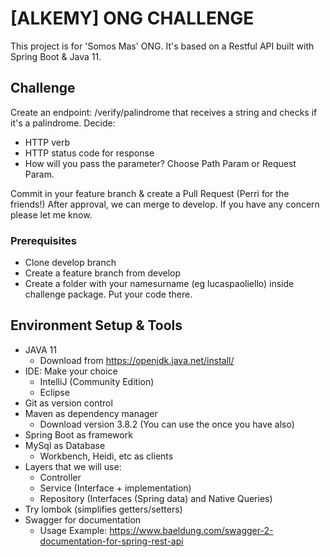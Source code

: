 # [ALKEMY] ONG CHALLENGE
This project is for 'Somos Mas' ONG. It's based on a Restful API built with Spring Boot & Java 11.

## Challenge
Create an endpoint: /verify/palindrome that receives a string and checks if it's a palindrome.
Decide:
* HTTP verb
* HTTP status code for response 
* How will you pass the parameter? Choose Path Param or Request Param.

Commit in your feature branch & create a Pull Request (Perri for the friends!)
After approval, we can merge to develop.
If you have any concern please let me know.

### Prerequisites
* Clone develop branch
* Create a feature branch from develop
* Create a folder with your namesurname (eg lucaspaoliello) inside challenge package. 
Put your code there.

 

## Environment Setup & Tools
+ JAVA 11
    * Download from https://openjdk.java.net/install/
+ IDE: Make your choice
    * IntelliJ (Community Edition)
    * Eclipse 
+ Git as version control
+ Maven as dependency manager
    * Download version 3.8.2 (You can use the once you have also)
+ Spring Boot as framework
+ MySql as Database
    * Workbench, Heidi, etc as clients
+ Layers that we will use:
    * Controller
    * Service (Interface + implementation)
    * Repository (Interfaces (Spring data) and Native Queries)
+ Try lombok (simplifies getters/setters)
+ Swagger for documentation
    * Usage Example: https://www.baeldung.com/swagger-2-documentation-for-spring-rest-api

